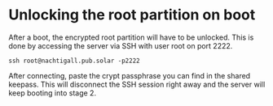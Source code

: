 # Unlocking the root partition on boot

After a boot, the encrypted root partition will have to be unlocked. This is done by accessing the server via SSH with user root on port 2222.

```
ssh root@nachtigall.pub.solar -p2222
```

After connecting, paste the crypt passphrase you can find in the shared keepass. This will disconnect the SSH session right away and the server will keep booting into stage 2.
